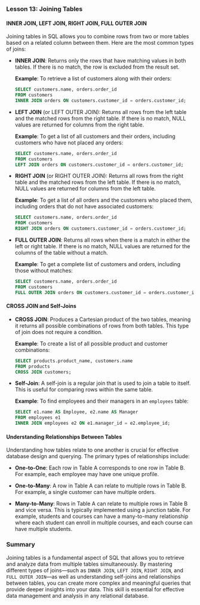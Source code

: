 ### Lesson 13: Joining Tables

#### INNER JOIN, LEFT JOIN, RIGHT JOIN, FULL OUTER JOIN
Joining tables in SQL allows you to combine rows from two or more tables based on a related column between them. Here are the most common types of joins:

- **INNER JOIN**: Returns only the rows that have matching values in both tables. If there is no match, the row is excluded from the result set.

  **Example**: To retrieve a list of customers along with their orders:
  ```sql
  SELECT customers.name, orders.order_id
  FROM customers
  INNER JOIN orders ON customers.customer_id = orders.customer_id;
  ```

- **LEFT JOIN** (or LEFT OUTER JOIN): Returns all rows from the left table and the matched rows from the right table. If there is no match, NULL values are returned for columns from the right table.

  **Example**: To get a list of all customers and their orders, including customers who have not placed any orders:
  ```sql
  SELECT customers.name, orders.order_id
  FROM customers
  LEFT JOIN orders ON customers.customer_id = orders.customer_id;
  ```

- **RIGHT JOIN** (or RIGHT OUTER JOIN): Returns all rows from the right table and the matched rows from the left table. If there is no match, NULL values are returned for columns from the left table.

  **Example**: To get a list of all orders and the customers who placed them, including orders that do not have associated customers:
  ```sql
  SELECT customers.name, orders.order_id
  FROM customers
  RIGHT JOIN orders ON customers.customer_id = orders.customer_id;
  ```

- **FULL OUTER JOIN**: Returns all rows when there is a match in either the left or right table. If there is no match, NULL values are returned for the columns of the table without a match.

  **Example**: To get a complete list of customers and orders, including those without matches:
  ```sql
  SELECT customers.name, orders.order_id
  FROM customers
  FULL OUTER JOIN orders ON customers.customer_id = orders.customer_id;
  ```

#### CROSS JOIN and Self-Joins
- **CROSS JOIN**: Produces a Cartesian product of the two tables, meaning it returns all possible combinations of rows from both tables. This type of join does not require a condition.

  **Example**: To create a list of all possible product and customer combinations:
  ```sql
  SELECT products.product_name, customers.name
  FROM products
  CROSS JOIN customers;
  ```

- **Self-Join**: A self-join is a regular join that is used to join a table to itself. This is useful for comparing rows within the same table.

  **Example**: To find employees and their managers in an `employees` table:
  ```sql
  SELECT e1.name AS Employee, e2.name AS Manager
  FROM employees e1
  INNER JOIN employees e2 ON e1.manager_id = e2.employee_id;
  ```

#### Understanding Relationships Between Tables
Understanding how tables relate to one another is crucial for effective database design and querying. The primary types of relationships include:

- **One-to-One**: Each row in Table A corresponds to one row in Table B. For example, each employee may have one unique profile.

- **One-to-Many**: A row in Table A can relate to multiple rows in Table B. For example, a single customer can have multiple orders.

- **Many-to-Many**: Rows in Table A can relate to multiple rows in Table B and vice versa. This is typically implemented using a junction table. For example, students and courses can have a many-to-many relationship where each student can enroll in multiple courses, and each course can have multiple students.

### Summary
Joining tables is a fundamental aspect of SQL that allows you to retrieve and analyze data from multiple tables simultaneously. By mastering different types of joins—such as `INNER JOIN`, `LEFT JOIN`, `RIGHT JOIN`, and `FULL OUTER JOIN`—as well as understanding self-joins and relationships between tables, you can create more complex and meaningful queries that provide deeper insights into your data. This skill is essential for effective data management and analysis in any relational database.